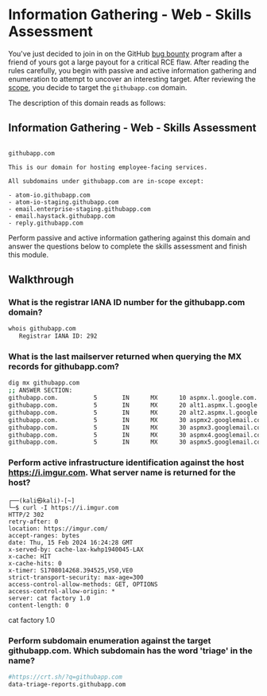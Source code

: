 # Information Gathering - Web - Skills Assessment

You've just decided to join in on the GitHub [bug bounty](https://bounty.github.com/) program after a friend of yours got a large payout for a critical RCE flaw. After reading the rules carefully, you begin with passive and active information gathering and enumeration to attempt to uncover an interesting target. After reviewing the [scope](https://bounty.github.com/#scope), you decide to target the `githubapp.com` domain.

The description of this domain reads as follows:

## Information Gathering - Web - Skills Assessment

```shell-session

githubapp.com

This is our domain for hosting employee-facing services. 

All subdomains under githubapp.com are in-scope except:

- atom-io.githubapp.com
- atom-io-staging.githubapp.com
- email.enterprise-staging.githubapp.com
- email.haystack.githubapp.com
- reply.githubapp.com
```

Perform passive and active information gathering against this domain and answer the questions below to complete the skills assessment and finish this module.

## Walkthrough

### What is the registrar IANA ID number for the githubapp.com domain?

```bash
whois githubapp.com
   Registrar IANA ID: 292
```

### What is the last mailserver returned when querying the MX records for githubapp.com?

```bash
dig mx githubapp.com
;; ANSWER SECTION:
githubapp.com.          5       IN      MX      10 aspmx.l.google.com.
githubapp.com.          5       IN      MX      20 alt1.aspmx.l.google.com.
githubapp.com.          5       IN      MX      20 alt2.aspmx.l.google.com.
githubapp.com.          5       IN      MX      30 aspmx2.googlemail.com.
githubapp.com.          5       IN      MX      30 aspmx3.googlemail.com.
githubapp.com.          5       IN      MX      30 aspmx4.googlemail.com.
githubapp.com.          5       IN      MX      30 aspmx5.googlemail.com.
```

### Perform active infrastructure identification against the host https://i.imgur.com. What server name is returned for the host?

```
┌──(kali㉿kali)-[~]
└─$ curl -I https://i.imgur.com                                  
HTTP/2 302 
retry-after: 0
location: https://imgur.com/
accept-ranges: bytes
date: Thu, 15 Feb 2024 16:24:28 GMT
x-served-by: cache-lax-kwhp1940045-LAX
x-cache: HIT
x-cache-hits: 0
x-timer: S1708014268.394525,VS0,VE0
strict-transport-security: max-age=300
access-control-allow-methods: GET, OPTIONS
access-control-allow-origin: *
server: cat factory 1.0
content-length: 0
```

cat factory 1.0

### Perform subdomain enumeration against the target githubapp.com. Which subdomain has the word 'triage' in the name?

```bash
#https://crt.sh/?q=githubapp.com
data-triage-reports.githubapp.com
```
